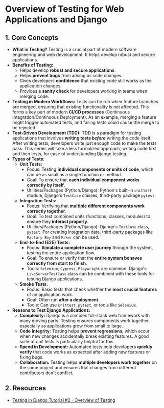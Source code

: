 # Overview of Testing for Web Applications and Django

## 1. Core Concepts

- **What is Testing?**
  Testing is a crucial part of modern software engineering and web development. It helps develop robust and secure applications.
- **Benefits of Testing:**
  - Helps develop **robust and secure applications**.
  - Helps **prevent bugs** from arising as code changes.
  - Gives developers **confidence** that existing code still works as the application changes.
  - Provides a **sanity check** for developers working in teams when merging code.
- **Testing in Modern Workflows:**
  Tests can be run when feature branches are merged, ensuring that existing functionality is not affected. This forms a key part of modern **CI/CD processes** (Continuous Integration/Continuous Deployment). As an example, merging a feature might trigger automated tests, and failing tests could cause the merge to be rejected.
- **Test-Driven Development (TDD):**
  TDD is a paradigm for testing applications that involves **writing tests _before_** writing the code itself. After writing tests, developers write just enough code to make the tests pass. This series will take a less formalized approach, writing code first and then tests, for ease of understanding Django testing.
- **Types of Tests:**
  - **Unit Tests:**
    - Focus: Testing **individual components or units of code**, which can be as small as a single function or method.
    - Goal: To ensure that **each individual component works correctly by itself**.
    - Utilities/Packages (Python/Django): Python's built-in `unittest` module, Django's `TestCase` classes, third-party package `pytest`.
  - **Integration Tests:**
    - Focus: Verifying that **multiple different components work correctly together**.
    - Goal: To test combined units (functions, classes, modules) to ensure they **interact properly**.
    - Utilities/Packages (Python/Django): Django's `TestCase` class, `pytest`. For creating integration data, third-party packages like `Factory Boy` and `Faker` can be used.
  - **End-to-End (E2E) Tests:**
    - Focus: **Simulate a complete user journey** through the system, testing the entire application flow.
    - Goal: To ensure or verify that the **entire system behaves correctly from start to finish**.
    - Tools: `Selenium`, `Cypress`, `Playwright` are common. Django's `LiveServerTestCase` class can be combined with these tools for testing Django applications.
  - **Smoke Tests:**
    - Focus: Basic tests that check whether the **most crucial features** of an application work.
    - Goal: Often run **after a deployment**.
    - Tools: Can use `unittest`, `pytest`, or tools like `Selenium`.
- **Reasons to Test Django Applications:**
  - **Complexity:** Django is a complex full-stack web framework with many moving parts. Testing ensures components work together, especially as applications grow from small to large.
  - **Code Integrity:** Testing helps **prevent regressions**, which occur when new changes accidentally break existing features. A good suite of unit tests is particularly helpful for this.
  - **Speed in Development:** Automated tests help developers **quickly verify** that code works as expected after adding new features or fixing bugs.
  - **Collaboration:** Testing helps **multiple developers work together** on the same project and ensures that changes from different contributors don't conflict.

## 2. Resources

- [Testing in Django Tutorial #2 - Overview of Testing](https://youtu.be/7_x0wAli2aM?si=aVm5KbKTHm4Oc1Il)
